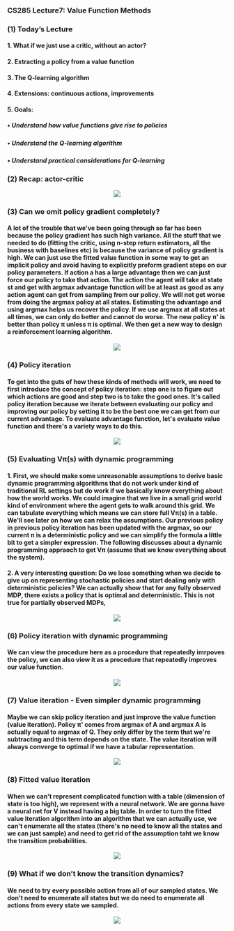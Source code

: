 ### CS285 Lecture7: Value Function Methods
### (1) Today’s Lecture
#### 1. What if we just use a critic, without an actor?
#### 2. Extracting a policy from a value function
#### 3. The Q-learning algorithm
#### 4. Extensions: continuous actions, improvements
#### 5. Goals:
##### • Understand how value functions give rise to policies
##### • Understand the Q-learning algorithm
##### • Understand practical considerations for Q-learning
### (2) Recap: actor-critic
<p align="center">
<img src="/images/123.png"><br/>
</p>

### (3) Can we omit policy gradient completely?
#### A lot of the trouble that we've been going through so far has been because the policy gradient has such high variance. All the stuff that we needed to do (fitting the critic, using n-step return estimators, all the business with baselines etc) is because the variance of policy gradient is high. We can just use the fitted value function in some way to get an implicit policy and avoid having to explicitly preform gradient steps on our policy parameters. If action a has a large advantage then we can just force our policy to take that action. The action the agent will take at state st and get with argmax advantage function will be at least as good as any action agent can get from sampling from our policy. We will not get worse from doing the argmax policy at all states. Estimating the advantage and using argmax helps us recover the policy. If we use argmax at all states at all times, we can only do better and cannot do worse. The new policy π' is better than policy π unless π is optimal. We then get a new way to design a reinforcement learning algorithm.
<p align="center">
<img src="/images/124.png"><br/>
</p>

### (4) Policy iteration
#### To get into the guts of how these kinds of methods will work, we need to first introduce the concept of policy iteration: step one is to figure out which actions are good and step two is to take the good ones. It's called policy iteration because we iterate between evaluating our policy and improving our policy by setting it to be the best one we can get from our current advantage. To evaluate advantage function, let's evaluate value function and there's a variety ways to do this.
<p align="center">
<img src="/images/125.png"><br/>
</p>

### (5) Evaluating Vπ(s) with dynamic programming
#### 1. First, we should make some unreasonable assumptions to derive basic dynamic programming algorithms that do not work under kind of traditional RL settings but do work if we basically know everything about how the world works. We could imagine that we live in a small grid world kind of environment where the agent gets to walk around this grid. We can tabulate everything which means we can store full Vπ(s) in a table. We'll see later on how we can relax the assumptions. Our previous policy in previous policy iteration has been updated with the argmax, so our current π is a deterministic policy and we can simplify the formula a little bit to get a simpler expression. The following discusses about a dynamic programming appraoch to get Vπ (assume that we know everything about the system). 
#### 2. A very interesting question: Do we lose something when we decide to give up on representing stochastic policies and start dealing only with deterministic policies? We can actually show that for any fully observed MDP, there exists a policy that is optimal and deterministic. This is not true for partially observed MDPs,
<p align= "center">
<img src="/images/126.png"><br/>
</p>

### (6) Policy iteration with dynamic programming
#### We can view the procedure here as a procedure that repeatedly imrpoves the policy, we can also view it as a procedure that repeatedly improves our value function. 
<p align= "center">
<img src="/images/127.png"><br/>
</p>

### (7) Value iteration - Even simpler dynamic programming
#### Maybe we can skip policy iteration and just improve the value function (value iteration). Policy π' comes from argmax of A and argmax A is actually equal to argmax of Q. They only differ by the term that we're subtracting and this term depends on the state. The value iteration will always converge to optimal if we have a tabular representation.
<p align= "center">
<img src="/images/128.png"><br/>
</p>

### (8) Fitted value iteration
#### When we can't represent complicated function with a table (dimension of state is too high), we represent with a neural network. We are gonna have a neural net for V instead having a big table. In order to turn the fitted value iteration algorithm into an algorithm that we can actually use, we can't enumerate all the states (there's no need to know all the states and we can just sample) and need to get rid of the assumption taht we know the transition probabilities.
<p align= "center">
<img src="/images/129.png"><br/>
</p>

### (9) What if we don’t know the transition dynamics?
#### We need to try every possible action from all of our sampled states. We don't need to enumerate all states but we do need to enumerate all actions from every state we sampled.
<p align= "center">
<img src="/images/130.png"><br/>
</p>









